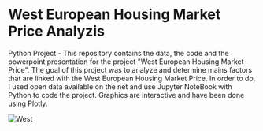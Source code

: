 # West European Housing Market Price Analyzis
Python Project - This repository contains the data, the code and the powerpoint presentation for the project "West European Housing Market Price". The goal of this project was to analyze and determine mains factors that are linked with the West European Housing Market Price. In order to do, I used open data available on the net and use Jupyter NoteBook with Python to code the project. Graphics are interactive and have been done using Plotly. 

![West](https://user-images.githubusercontent.com/55701302/86532766-a63f6600-becc-11ea-900d-91876222b3eb.png)
